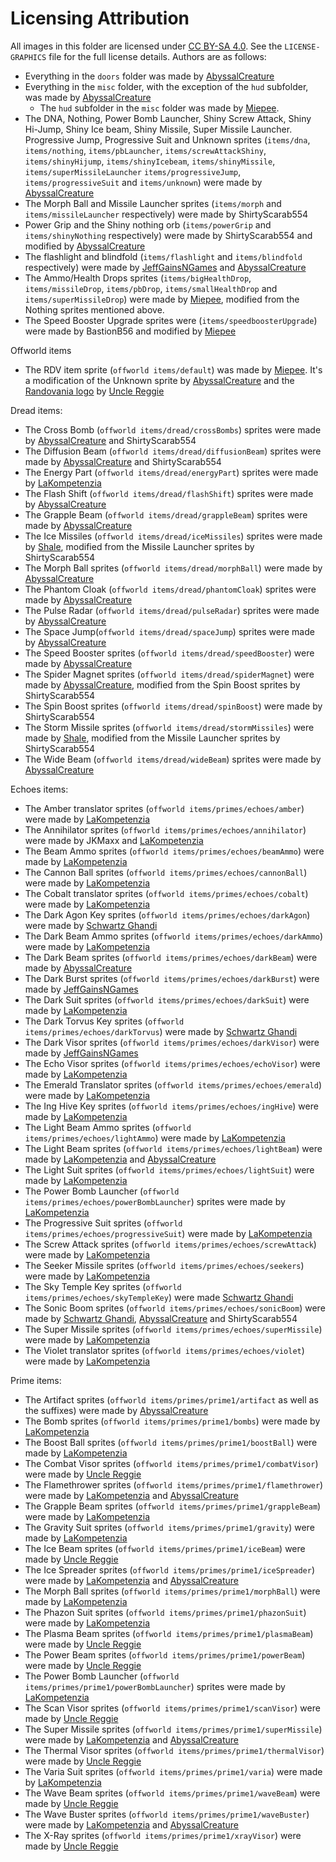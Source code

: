 # Licensing Attribution

All images in this folder are licensed under [CC BY-SA 4.0](https://creativecommons.org/licenses/by-sa/4.0/). See
the `LICENSE-GRAPHICS` file for the full license details.
Authors are as follows:

- Everything in the `doors` folder was made by [AbyssalCreature](https://github.com/AbyssalCreature)
- Everything in the `misc` folder, with the exception of the `hud` subfolder, was made by [AbyssalCreature](https://github.com/AbyssalCreature)
  - The `hud` subfolder in the `misc` folder was made by [Miepee](https://github.com/Miepee).
- The DNA, Nothing, Power Bomb Launcher, Shiny Screw Attack, Shiny Hi-Jump, Shiny Ice beam, Shiny Missile, Super Missile
  Launcher. Progressive Jump, Progressive Suit and Unknown sprites 
  (`items/dna`, `items/nothing`, `items/pbLauncher`, `items/screwAttackShiny`, `items/shinyHijump`, `items/shinyIcebeam`, `items/shinyMissile`, `items/superMissileLauncher`
  `items/progressiveJump`, `items/progressiveSuit` and `items/unknown`) were made by [AbyssalCreature](https://github.com/AbyssalCreature)
- The Morph Ball and Missile Launcher sprites (`items/morph` and `items/missileLauncher` respectively) were made by
  ShirtyScarab554
- Power Grip and the Shiny nothing orb (`items/powerGrip` and `items/shinyNothing` respectively) were made by
  ShirtyScarab554 and modified by [AbyssalCreature](https://github.com/AbyssalCreature)
- The flashlight and blindfold (`items/flashlight` and `items/blindfold` respectively) were made
  by [JeffGainsNGames](https://www.youtube.com/@jeffgainsngames) and [AbyssalCreature](https://github.com/AbyssalCreature)
- The Ammo/Health Drops sprites (`items/bigHealthDrop`, `items/missileDrop`, `items/pbDrop`, `items/smallHealthDrop`
  and `items/superMissileDrop`) were made by [Miepee](https://github.com/Miepee), modified from the Nothing sprites
  mentioned above.
- The Speed Booster Upgrade sprites were (`items/speedboosterUpgrade`) were made by BastionB56 and modified
  by [Miepee](https://github.com/Miepee)

Offworld items
- The RDV item sprite (`offworld items/default`) was made by [Miepee](https://github.com/Miepee). It's a modification of the Unknown sprite by [AbyssalCreature](https://github.com/AbyssalCreature) and the [Randovania logo](https://github.com/randovania/randovania/tree/main/tools/icons) by [Uncle Reggie](https://www.threads.net/@unclereggiegames)

Dread items:
- The Cross Bomb (`offworld items/dread/crossBombs`) sprites were made by [AbyssalCreature](https://github.com/AbyssalCreature) and ShirtyScarab554
- The Diffusion Beam (`offworld items/dread/diffusionBeam`) sprites were made by [AbyssalCreature](https://github.com/AbyssalCreature) and ShirtyScarab554
- The Energy Part (`offworld items/dread/energyPart`) sprites were made by [LaKompetenzia](https://www.twitch.tv/ilakompetenzia)
- The Flash Shift (`offworld items/dread/flashShift`) sprites were made by [AbyssalCreature](https://github.com/AbyssalCreature)
- The Grapple Beam (`offworld items/dread/grappleBeam`) sprites were made by [AbyssalCreature](https://github.com/AbyssalCreature)
- The Ice Missiles (`offworld items/dread/iceMissiles`) sprites were made by [Shale](https://cohost.org/RaffiTheOwl), modified from the Missile Launcher sprites by ShirtyScarab554
- The Morph Ball sprites (`offworld items/dread/morphBall`) were made by [AbyssalCreature](https://github.com/AbyssalCreature)
- The Phantom Cloak (`offworld items/dread/phantomCloak`) sprites were made by [AbyssalCreature](https://github.com/AbyssalCreature)
- The Pulse Radar (`offworld items/dread/pulseRadar`) sprites were made by [AbyssalCreature](https://github.com/AbyssalCreature)
- The Space Jump(`offworld items/dread/spaceJump`) sprites were made by [AbyssalCreature](https://github.com/AbyssalCreature)
- The Speed Booster sprites (`offworld items/dread/speedBooster`) were made by [AbyssalCreature](https://github.com/AbyssalCreature)
- The Spider Magnet sprites (`offworld items/dread/spiderMagnet`) were made by [AbyssalCreature](https://github.com/AbyssalCreature), modified from the Spin Boost sprites by ShirtyScarab554
- The Spin Boost sprites (`offworld items/dread/spinBoost`) were made by ShirtyScarab554
- The Storm Missile sprites (`offworld items/dread/stormMissiles`) were made by [Shale](https://cohost.org/RaffiTheOwl), modified from the Missile Launcher sprites by ShirtyScarab554
- The Wide Beam (`offworld items/dread/wideBeam`) sprites were made by [AbyssalCreature](https://github.com/AbyssalCreature)

Echoes items:
- The Amber translator sprites (`offworld items/primes/echoes/amber`) were made by [LaKompetenzia](https://www.twitch.tv/ilakompetenzia)
- The Annihilator sprites (`offworld items/primes/echoes/annihilator`) were made by JKMaxx and [LaKompetenzia](https://www.twitch.tv/ilakompetenzia)
- The Beam Ammo sprites (`offworld items/primes/echoes/beamAmmo`) were made by [LaKompetenzia](https://www.twitch.tv/ilakompetenzia)
- The Cannon Ball sprites (`offworld items/primes/echoes/cannonBall`) were made by [LaKompetenzia](https://www.twitch.tv/ilakompetenzia)
- The Cobalt translator sprites (`offworld items/primes/echoes/cobalt`) were made by [LaKompetenzia](https://www.twitch.tv/ilakompetenzia)
- The Dark Agon Key sprites (`offworld items/primes/echoes/darkAgon`) were made by [Schwartz Ghandi](https://www.youtube.com/channel/UCTm7a6JWDeTiHkWa8xR9W-Q)
- The Dark Beam Ammo sprites (`offworld items/primes/echoes/darkAmmo`) were made by [LaKompetenzia](https://www.twitch.tv/ilakompetenzia)
- The Dark Beam sprites (`offworld items/primes/echoes/darkBeam`) were made by [AbyssalCreature](https://github.com/AbyssalCreature)
- The Dark Burst sprites (`offworld items/primes/echoes/darkBurst`) were made by [JeffGainsNGames](https://www.youtube.com/@jeffgainsngames)
- The Dark Suit sprites (`offworld items/primes/echoes/darkSuit`) were made by [LaKompetenzia](https://www.twitch.tv/ilakompetenzia)
- The Dark Torvus Key sprites (`offworld items/primes/echoes/darkTorvus`) were made by [Schwartz Ghandi](https://www.youtube.com/channel/UCTm7a6JWDeTiHkWa8xR9W-Q)
- The Dark Visor sprites (`offworld items/primes/echoes/darkVisor`) were made by [JeffGainsNGames](https://www.youtube.com/@jeffgainsngames)
- The Echo Visor sprites (`offworld items/primes/echoes/echoVisor`) were made by [LaKompetenzia](https://www.twitch.tv/ilakompetenzia)
- The Emerald Translator sprites (`offworld items/primes/echoes/emerald`) were made by [LaKompetenzia](https://www.twitch.tv/ilakompetenzia)
- The Ing Hive Key sprites (`offworld items/primes/echoes/ingHive`) were made by [LaKompetenzia](https://www.twitch.tv/ilakompetenzia)
- The Light Beam Ammo sprites (`offworld items/primes/echoes/lightAmmo`) were made by [LaKompetenzia](https://www.twitch.tv/ilakompetenzia)
- The Light Beam sprites (`offworld items/primes/echoes/lightBeam`) were made by [LaKompetenzia](https://www.twitch.tv/ilakompetenzia) and [AbyssalCreature](https://github.com/AbyssalCreature)
- The Light Suit sprites (`offworld items/primes/echoes/lightSuit`) were made by [LaKompetenzia](https://www.twitch.tv/ilakompetenzia)
- The Power Bomb Launcher (`offworld items/primes/echoes/powerBombLauncher`) sprites were made by [LaKompetenzia](https://www.twitch.tv/ilakompetenzia)
- The Progressive Suit sprites (`offworld items/primes/echoes/progressiveSuit`) were made by [LaKompetenzia](https://www.twitch.tv/ilakompetenzia)
- The Screw Attack sprites (`offworld items/primes/echoes/screwAttack`) were made by [LaKompetenzia](https://www.twitch.tv/ilakompetenzia)
- The Seeker Missile sprites (`offworld items/primes/echoes/seekers`) were made by [LaKompetenzia](https://www.twitch.tv/ilakompetenzia)
- The Sky Temple Key sprites (`offworld items/primes/echoes/skyTempleKey`) were made [Schwartz Ghandi](https://www.youtube.com/channel/UCTm7a6JWDeTiHkWa8xR9W-Q)
- The Sonic Boom sprites (`offworld items/primes/echoes/sonicBoom`) were made by [Schwartz Ghandi](https://www.youtube.com/channel/UCTm7a6JWDeTiHkWa8xR9W-Q), [AbyssalCreature](https://github.com/AbyssalCreature) and ShirtyScarab554
- The Super Missile sprites (`offworld items/primes/echoes/superMissile`) were made by [LaKompetenzia](https://www.twitch.tv/ilakompetenzia)
- The Violet translator sprites (`offworld items/primes/echoes/violet`) were made by [LaKompetenzia](https://www.twitch.tv/ilakompetenzia)


Prime items:
- The Artifact sprites (`offworld items/primes/prime1/artifact` as well as the suffixes) were made by [AbyssalCreature](https://github.com/AbyssalCreature)
- The Bomb sprites (`offworld items/primes/prime1/bombs`) were made by [LaKompetenzia](https://www.twitch.tv/ilakompetenzia)
- The Boost Ball sprites (`offworld items/primes/prime1/boostBall`) were made by [LaKompetenzia](https://www.twitch.tv/ilakompetenzia)
- The Combat Visor sprites (`offworld items/primes/prime1/combatVisor`) were made by [Uncle Reggie](https://www.threads.net/@unclereggiegames)
- The Flamethrower sprites (`offworld items/primes/prime1/flamethrower`) were made by [LaKompetenzia](https://www.twitch.tv/ilakompetenzia) and [AbyssalCreature](https://github.com/AbyssalCreature)
- The Grapple Beam sprites (`offworld items/primes/prime1/grappleBeam`) were made by [LaKompetenzia](https://www.twitch.tv/ilakompetenzia)
- The Gravity Suit sprites (`offworld items/primes/prime1/gravity`) were made by [LaKompetenzia](https://www.twitch.tv/ilakompetenzia)
- The Ice Beam sprites (`offworld items/primes/prime1/iceBeam`) were made by [Uncle Reggie](https://www.threads.net/@unclereggiegames)
- The Ice Spreader sprites (`offworld items/primes/prime1/iceSpreader`) were made by [LaKompetenzia](https://www.twitch.tv/ilakompetenzia) and [AbyssalCreature](https://github.com/AbyssalCreature)
- The Morph Ball sprites (`offworld items/primes/prime1/morphBall`) were made by [LaKompetenzia](https://www.twitch.tv/ilakompetenzia)
- The Phazon Suit sprites (`offworld items/primes/prime1/phazonSuit`) were made by [LaKompetenzia](https://www.twitch.tv/ilakompetenzia)
- The Plasma Beam sprites (`offworld items/primes/prime1/plasmaBeam`) were made by [Uncle Reggie](https://www.threads.net/@unclereggiegames)
- The Power Beam sprites (`offworld items/primes/prime1/powerBeam`) were made by [Uncle Reggie](https://www.threads.net/@unclereggiegames)
- The Power Bomb Launcher (`offworld items/primes/prime1/powerBombLauncher`) sprites were made by [LaKompetenzia](https://www.twitch.tv/ilakompetenzia)
- The Scan Visor sprites (`offworld items/primes/prime1/scanVisor`) were made by [Uncle Reggie](https://www.threads.net/@unclereggiegames)
- The Super Missile sprites (`offworld items/primes/prime1/superMissile`) were made by [LaKompetenzia](https://www.twitch.tv/ilakompetenzia) and [AbyssalCreature](https://github.com/AbyssalCreature)
- The Thermal Visor sprites (`offworld items/primes/prime1/thermalVisor`) were made by [Uncle Reggie](https://www.threads.net/@unclereggiegames)
- The Varia Suit sprites (`offworld items/primes/prime1/varia`) were made by [LaKompetenzia](https://www.twitch.tv/ilakompetenzia)
- The Wave Beam sprites (`offworld items/primes/prime1/waveBeam`) were made by [Uncle Reggie](https://www.threads.net/@unclereggiegames)
- The Wave Buster sprites (`offworld items/primes/prime1/waveBuster`) were made by [LaKompetenzia](https://www.twitch.tv/ilakompetenzia) and [AbyssalCreature](https://github.com/AbyssalCreature)
- The X-Ray sprites (`offworld items/primes/prime1/xrayVisor`) were made by [Uncle Reggie](https://www.threads.net/@unclereggiegames)
